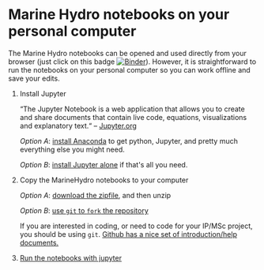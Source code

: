# Marine Hydro notebooks on your personal computer

The Marine Hydro notebooks can be opened and used directly from your browser (just click on this badge [![Binder](http://mybinder.org/badge.svg)](http://mybinder.org:/repo/weymouth/marinehydro)). However, it is straightforward to run the notebooks on your personal computer so you can work offline and save your edits. 

1.  Install Jupyter

	“The Jupyter Notebook is a web application that allows you to create and share documents that contain live code, equations, visualizations and explanatory text.“ – [Jupyter.org](http://Jupyter.org)

	_Option A_: [install Anaconda](https://anaconda.org/) to get python, Jupyter, and pretty much everything else you might need.
  
	_Option B_: [install Jupyter alone](http://jupyter.readthedocs.io/en/latest/install.html) if that's all you need.
	
2.  Copy the MarineHydro notebooks to your computer

	_Option A_: [download the zipfile](archive/master.zip), and then unzip
  
	_Option B_: [use `git` to `fork` the repository](https://help.github.com/articles/fork-a-repo/)

	If you are interested in coding, or need to code for your IP/MSc project, you should be using `git`. [Github has a nice set of introduction/help documents.](https://help.github.com/)

3.  [Run the notebooks with jupyter](http://jupyter.readthedocs.io/en/latest/running.html#running)
